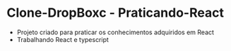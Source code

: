 # Clone-DropBoxc - Praticando-React

- Projeto criado para praticar os conhecimentos adquiridos em React
- Trabalhando React e typescript
